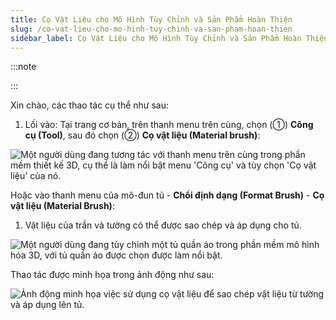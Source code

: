```yaml
---
title: Cọ Vật Liệu cho Mô Hình Tùy Chỉnh và Sản Phẩm Hoàn Thiện
slug: /co-vat-lieu-cho-mo-hinh-tuy-chinh-va-san-pham-hoan-thien
sidebar_label: Cọ Vật Liệu cho Mô Hình Tùy Chỉnh và Sản Phẩm Hoàn Thiện
---
```


:::note

:::

Xin chào, các thao tác cụ thể như sau:

1. Lối vào: Tại trang cơ bản, trên thanh menu trên cùng, chọn (①) **Công cụ (Tool)**, sau đó chọn (②) **Cọ vật liệu (Material brush)**:

![Một người dùng đang tương tác với thanh menu trên cùng trong phần mềm thiết kế 3D, cụ thể là làm nổi bật menu 'Công cụ' và tùy chọn 'Cọ vật liệu' của nó.](https://storage.googleapis.com/jegavn_kb/images/dce9abef-e9c3-4088-8130-8ca1ac23e0c2.png)

Hoặc vào thanh menu của mô-đun tủ - **Chổi định dạng (Format Brush)** - **Cọ vật liệu (Material Brush)**:

1. Vật liệu của trần và tường có thể được sao chép và áp dụng cho tủ.

![Một người dùng đang tùy chỉnh một tủ quần áo trong phần mềm mô hình hóa 3D, với tủ quần áo được chọn được làm nổi bật.](https://storage.googleapis.com/jegavn_kb/images/fe821a5d-03e2-4ac6-bbf0-94e2c64dc438.png)

Thao tác được minh họa trong ảnh động như sau:

![Ảnh động minh họa việc sử dụng cọ vật liệu để sao chép vật liệu từ tường và áp dụng lên tủ.](https://storage.googleapis.com/jegavn_kb/images/e64c34dd-843b-43f1-9e13-d0c02b219a0f.gif)